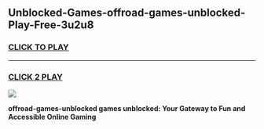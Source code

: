 
## Unblocked-Games-offroad-games-unblocked-Play-Free-3u2u8
<h3>
<a href="https://premium76.site?title=offroad-games-unblocked&ref=20A">CLICK TO PLAY</a></h3>
<hr>

<h3>
<a href="https://premium76.site?title=offroad-games-unblocked&ref=20A">CLICK 2 PLAY</a>
  
</h3>

<a href="https://premium76.site?title=offroad-games-unblocked&ref=20A"><img src="https://clearcache.store/games.png"></a>


**offroad-games-unblocked games unblocked: Your Gateway to Fun and Accessible Online Gaming**
